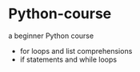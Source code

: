 # Python-course
a beginner Python course

- for loops and list comprehensions
- if statements and while loops
